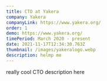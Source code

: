 ```yaml
---
title: CTO at Yakera
company: Yakera
companyLink: https://www.yakera.org/
order: 1
demo: https://www.yakera.org/
timePeriod: March 2020 - present
date: 2021-11-17T12:34:30.763Z
thumbnail: /images/yakeralogo.webp
description: helmp me
---
```

really cool CTO description here